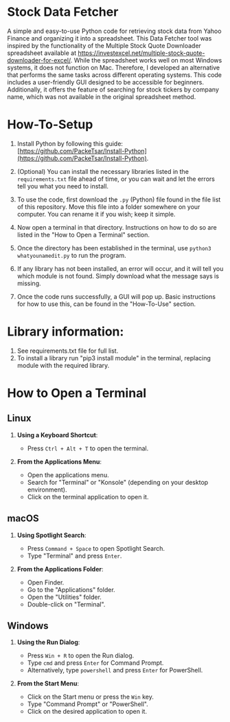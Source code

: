 # Stock Data Fetcher
A simple and easy-to-use Python code for retrieving stock data from Yahoo Finance and organizing it into a spreadsheet. This Data Fetcher tool was inspired by the functionality of the Multiple Stock Quote Downloader spreadsheet available at https://investexcel.net/multiple-stock-quote-downloader-for-excel/. While the spreadsheet works well on most Windows systems, it does not function on Mac. Therefore, I developed an alternative that performs the same tasks across different operating systems. This code includes a user-friendly GUI designed to be accessible for beginners. Additionally, it offers the feature of searching for stock tickers by company name, which was not available in the original spreadsheet method.

# How-To-Setup
1. Install Python by following this guide: [https://github.com/PackeTsar/Install-Python](https://github.com/PackeTsar/Install-Python).

2. (Optional) You can install the necessary libraries listed in the `requirements.txt` file ahead of time, or you can wait and let the errors tell you what you need to install.

3. To use the code, first download the `.py` (Python) file found in the file list of this repository. Move this file into a folder somewhere on your computer. You can rename it if you wish; keep it simple.

4. Now open a terminal in that directory. Instructions on how to do so are listed in the "How to Open a Terminal" section.

5. Once the directory has been established in the terminal, use `python3 whatyounamedit.py` to run the program.

6. If any library has not been installed, an error will occur, and it will tell you which module is not found. Simply download what the message says is missing.

7. Once the code runs successfully, a GUI will pop up. Basic instructions for how to use this, can be found in the "How-To-Use" section. 


# Library information:
1. See requirements.txt file for full list.
2. To install a library run "pip3 install module" in the terminal, replacing module with the required library.

# How to Open a Terminal

## Linux
1. **Using a Keyboard Shortcut**:
   - Press `Ctrl + Alt + T` to open the terminal.

2. **From the Applications Menu**:
   - Open the applications menu.
   - Search for "Terminal" or "Konsole" (depending on your desktop environment).
   - Click on the terminal application to open it.

## macOS
1. **Using Spotlight Search**:
   - Press `Command + Space` to open Spotlight Search.
   - Type "Terminal" and press `Enter`.

2. **From the Applications Folder**:
   - Open Finder.
   - Go to the "Applications" folder.
   - Open the "Utilities" folder.
   - Double-click on "Terminal".

## Windows
1. **Using the Run Dialog**:
   - Press `Win + R` to open the Run dialog.
   - Type `cmd` and press `Enter` for Command Prompt.
   - Alternatively, type `powershell` and press `Enter` for PowerShell.

2. **From the Start Menu**:
   - Click on the Start menu or press the `Win` key.
   - Type "Command Prompt" or "PowerShell".
   - Click on the desired application to open it.

